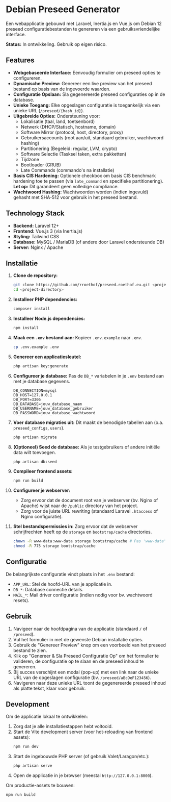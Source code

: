 # Debian Preseed Generator

Een webapplicatie gebouwd met Laravel, Inertia.js en Vue.js om Debian 12 preseed configuratiebestanden te genereren via een gebruiksvriendelijke interface.

**Status:** In ontwikkeling. Gebruik op eigen risico.

## Features

*   **Webgebaseerde Interface:** Eenvoudig formulier om preseed opties te configureren.
*   **Dynamische Preview:** Genereer een live preview van het preseed bestand op basis van de ingevoerde waarden.
*   **Configuratie Opslaan:** Sla gegenereerde preseed configuraties op in de database.
*   **Unieke Toegang:** Elke opgeslagen configuratie is toegankelijk via een unieke URL (`/preseed/{hash_id}`).
*   **Uitgebreide Opties:** Ondersteuning voor:
    *   Lokalisatie (taal, land, toetsenbord)
    *   Netwerk (DHCP/Statisch, hostname, domain)
    *   Software Mirror (protocol, host, directory, proxy)
    *   Gebruikersaccounts (root aan/uit, standaard gebruiker, wachtwoord hashing)
    *   Partitionering (Begeleid: regular, LVM, crypto)
    *   Software Selectie (Tasksel taken, extra pakketten)
    *   Tijdzone
    *   Bootloader (GRUB)
    *   Late Commands (commando's na installatie)
*   **Basis CIS Hardening:** Optionele checkbox om basis CIS benchmark hardening toe te passen (via `late_command` en specifieke partitionering). **Let op:** Dit garandeert geen volledige compliance.
*   **Wachtwoord Hashing:** Wachtwoorden worden (indien ingevuld) gehasht met SHA-512 voor gebruik in het preseed bestand.

## Technology Stack

*   **Backend:** Laravel 12+
*   **Frontend:** Vue.js 3 (via Inertia.js)
*   **Styling:** Tailwind CSS
*   **Database:** MySQL / MariaDB (of andere door Laravel ondersteunde DB)
*   **Server:** Nginx / Apache

## Installatie

1.  **Clone de repository:**
    ```bash
    git clone https://github.com/rroethof/preseed.roethof.eu.git <project-directory>
    cd <project-directory>
    ```

2.  **Installeer PHP dependencies:**
    ```bash
    composer install
    ```

3.  **Installeer Node.js dependencies:**
    ```bash
    npm install
    ```

4.  **Maak een `.env` bestand aan:**
    Kopieer `.env.example` naar `.env`.
    ```bash
    cp .env.example .env
    ```

5.  **Genereer een applicatiesleutel:**
    ```bash
    php artisan key:generate
    ```

6.  **Configureer je database:**
    Pas de `DB_*` variabelen in je `.env` bestand aan met je database gegevens.
    ```dotenv
    DB_CONNECTION=mysql
    DB_HOST=127.0.0.1
    DB_PORT=3306
    DB_DATABASE=jouw_database_naam
    DB_USERNAME=jouw_database_gebruiker
    DB_PASSWORD=jouw_database_wachtwoord
    ```

7.  **Voer database migraties uit:**
    Dit maakt de benodigde tabellen aan (o.a. `preseed_configs`, `users`).
    ```bash
    php artisan migrate
    ```

8.  **(Optioneel) Seed de database:**
    Als je testgebruikers of andere initiële data wilt toevoegen.
    ```bash
    php artisan db:seed
    ```

9.  **Compileer frontend assets:**
    ```bash
    npm run build
    ```

10. **Configureer je webserver:**
    *   Zorg ervoor dat de document root van je webserver (bv. Nginx of Apache) wijst naar de `/public` directory van het project.
    *   Zorg voor de juiste URL rewriting (standaard Laravel `.htaccess` of Nginx configuratie).

11. **Stel bestandspermissies in:**
    Zorg ervoor dat de webserver schrijfrechten heeft op de `storage` en `bootstrap/cache` directories.
    ```bash
    chown -R www-data:www-data storage bootstrap/cache # Pas 'www-data' aan indien nodig
    chmod -R 775 storage bootstrap/cache
    ```

## Configuratie

De belangrijkste configuratie vindt plaats in het `.env` bestand:

*   `APP_URL`: Stel de hoofd-URL van je applicatie in.
*   `DB_*`: Database connectie details.
*   `MAIL_*`: Mail driver configuratie (indien nodig voor bv. wachtwoord resets).

## Gebruik

1.  Navigeer naar de hoofdpagina van de applicatie (standaard `/` of `/preseed`).
2.  Vul het formulier in met de gewenste Debian installatie opties.
3.  Gebruik de "Genereer Preview" knop om een voorbeeld van het preseed bestand te zien.
4.  Klik op "Genereer & Sla Preseed Configuratie Op" om het formulier te valideren, de configuratie op te slaan en de preseed inhoud te genereren.
5.  Bij succes verschijnt een modal (pop-up) met een link naar de unieke URL van de opgeslagen configuratie (bv. `/preseed/aBcDeF123456`).
6.  Navigeren naar deze unieke URL toont de gegenereerde preseed inhoud als platte tekst, klaar voor gebruik.

## Development

Om de applicatie lokaal te ontwikkelen:

1.  Zorg dat je alle installatiestappen hebt voltooid.
2.  Start de Vite development server (voor hot-reloading van frontend assets):
    ```bash
    npm run dev
    ```
3.  Start de ingebouwde PHP server (of gebruik Valet/Laragon/etc.):
    ```bash
    php artisan serve
    ```
4.  Open de applicatie in je browser (meestal `http://127.0.0.1:8000`).

Om productie-assets te bouwen:
```bash
npm run build
